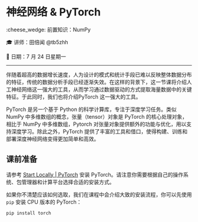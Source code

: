 # 神经网络 & PyTorch

:cheese_wedge: 前置知识：NumPy

:mortar_board: 讲师：田倍闻 @tb5zhh

:date: 日期：7 月 24 日星期一

---

伴随着超高的数据增长速度，人为设计的模式和统计手段已难以反映整体数据分布的特征，传统的数据分析手段已经逐渐失效。在这样的背景下，这一节课将介绍人工神经网络这一强大的工具，从而学习通过数据驱动的方式提取海量数据中的关键特征。于此同时，我们也将介绍PyTorch 这一强大的工具。

PyTorch 是另一个基于 Python 的科学计算库，专注于深度学习任务。类似 NumPy 中多维数组的概念，张量（tensor）对象是 PyTorch 的核心处理对象，相比于 NumPy 中多维数组，Pytorch 对张量对象提供额外的功能与优化，用以支持深度学习。除此之外，PyTorch 提供了丰富的工具和借口，使得构建、训练和部署深度神经网络变得更加简单和高效。

## 课前准备

请参考 [Start Locally | PyTorch](https://pytorch.org/get-started/locally/) 安装 PyTorch。请注意你需要根据自己的操作系统、包管理器和计算平台选择合适的安装方式。

如果你不清楚应该如何选取，我们在课程中会介绍大致的安装流程，你可以先使用 `pip` 安装 CPU 版本的 PyTorch：

```shell
pip install torch
```